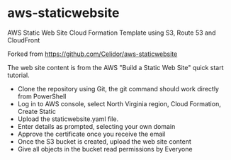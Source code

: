 # aws-staticwebsite
AWS Static Web Site Cloud Formation Template using S3, Route 53 and CloudFront

Forked from https://github.com/Celidor/aws-staticwebsite

The web site content is from the AWS "Build a Static Web Site" quick start tutorial.

* Clone the repository using Git, the git command should work directly from PowerShell
* Log in to AWS console, select North Virginia region, Cloud Formation, Create Static
* Upload the staticwebsite.yaml file.
* Enter details as prompted, selecting your own domain
* Approve the certificate once you receive the email
* Once the S3 bucket is created, upload the web site content
* Give all objects in the bucket read permissions by Everyone
